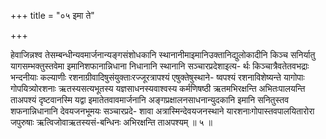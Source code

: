 +++
title = "०५ इमा ते"

+++

हेवाजिन्नश्व तेसम्बन्धीन्यवमार्जनान्यङ्गसंशोधकानि स्थानानीमाइमानिउक्तानिद्युलोकादीनि किञ्च सनिर्यातु यागसम्भक्तुस्तवेमा इमानिशफानान्निधाना निधानानि स्थानानि सञ्चारप्रदेशाइत्य- र्थः किञ्चात्रैवतेतवभद्राः भन्दनीयाः कल्याणीः रशनाग्रीवादिषुसंयुक्ताःरज्जूरत्रापश्यं एषुक्तेषुस्थाने- ष्वपश्यं रशनाविशेष्यन्ते यागोपाः गोपयित्र्योरशनाः ऋतस्यसत्यभूतस्य यज्ञसाधनस्यवाश्वस्य कर्मणिषष्ठी ऋतमभिरक्षन्ति अभितःपालयन्ति ताअपश्यं दृष्टवानस्मि यद्वा इमातेतवावमार्जनानि अङ्गप्रक्षालनसाधनान्युदकानि इमानि सनितुस्तव शफनान्निधानानि देवयजनभूमयः सञ्चारप्रदे- शावा अत्रास्मिन्देवयजनस्थाने यारशनाःगोपास्तवपालयितारोरा जपुरुषाः ऋत्विजोवाऋतस्यसं-बन्धिनः अभिरक्षन्ति ताअपश्यम् ॥ ५ ॥